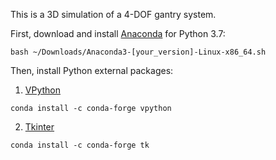 This is a 3D simulation of a 4-DOF gantry system.

First, download and install [Anaconda](https://www.anaconda.com/) for Python 3.7:

```console
bash ~/Downloads/Anaconda3-[your_version]-Linux-x86_64.sh
```

Then, install Python external packages:

1. [VPython](https://www.vpython.org/)

```console
conda install -c conda-forge vpython
```

2. [Tkinter](https://docs.python.org/3/library/tkinter.html)

```console
conda install -c conda-forge tk
```
